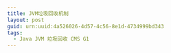 ```yaml
---
title: JVM垃圾回收机制
layout: post
guid: urn:uuid:4a526026-4d57-4c56-8e1d-4734999bd343
tags:
  - Java JVM 垃圾回收 CMS G1
---
```

